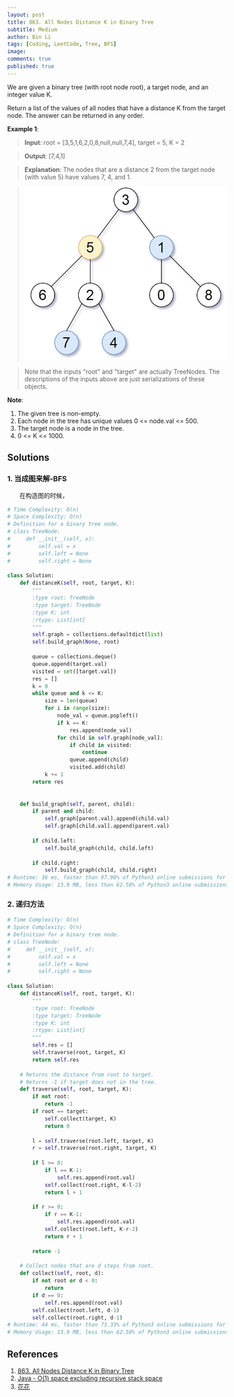 ```yaml
---
layout: post
title: 863. All Nodes Distance K in Binary Tree
subtitle: Medium
author: Bin Li
tags: [Coding, LeetCode, Tree, BFS]
image: 
comments: true
published: true
---
```


We are given a binary tree (with root node root), a target node, and an integer value K.

Return a list of the values of all nodes that have a distance K from the target node.  The answer can be returned in any order.

 

**Example 1**:

> **Input**: root = [3,5,1,6,2,0,8,null,null,7,4], target = 5, K = 2

> **Output**: [7,4,1]

> **Explanation**: 
The nodes that are a distance 2 from the target node (with value 5)
have values 7, 4, and 1.

> ![](/img/media/15716291820423.jpg)

> Note that the inputs "root" and "target" are actually TreeNodes.
The descriptions of the inputs above are just serializations of these objects.

**Note**:

1. The given tree is non-empty.
2. Each node in the tree has unique values 0 <= node.val <= 500.
3. The target node is a node in the tree.
4. 0 <= K <= 1000.

## Solutions
### 1. 当成图来解-BFS
　　在构造图的时候，
```python
# Time Complexity: O(n)
# Space Complexity: O(n)
# Definition for a binary tree node.
# class TreeNode:
#     def __init__(self, x):
#         self.val = x
#         self.left = None
#         self.right = None

class Solution:
    def distanceK(self, root, target, K):
        """
        :type root: TreeNode
        :type target: TreeNode
        :type K: int
        :rtype: List[int]
        """
        self.graph = collections.defaultdict(list)
        self.build_graph(None, root)
        
        queue = collections.deque()
        queue.append(target.val)
        visited = set([target.val])
        res = []
        k = 0
        while queue and k <= K:
            size = len(queue)
            for i in range(size):
                node_val = queue.popleft()
                if k == K:
                    res.append(node_val)
                for child in self.graph[node_val]:
                    if child in visited:
                        continue
                    queue.append(child)
                    visited.add(child)
            k += 1
        return res
                
    
    def build_graph(self, parent, child):
        if parent and child:
            self.graph[parent.val].append(child.val)
            self.graph[child.val].append(parent.val)
        
        if child.left:
            self.build_graph(child, child.left)
        
        if child.right:
            self.build_graph(child, child.right)
# Runtime: 36 ms, faster than 97.96% of Python3 online submissions for All Nodes Distance K in Binary Tree.
# Memory Usage: 13.9 MB, less than 62.50% of Python3 online submissions for All Nodes Distance K in Binary Tree.
```

### 2. 递归方法

```python
# Time Complexity: O(n)
# Space Complexity: O(n)
# Definition for a binary tree node.
# class TreeNode:
#     def __init__(self, x):
#         self.val = x
#         self.left = None
#         self.right = None

class Solution:
    def distanceK(self, root, target, K):
        """
        :type root: TreeNode
        :type target: TreeNode
        :type K: int
        :rtype: List[int]
        """
        self.res = []
        self.traverse(root, target, K)
        return self.res
                
    # Returns the distance from root to target.
    # Returns -1 if target does not in the tree.
    def traverse(self, root, target, K):
        if not root:
            return -1
        if root == target:
            self.collect(target, K)
            return 0
        
        l = self.traverse(root.left, target, K)
        r = self.traverse(root.right, target, K)
        
        if l >= 0:
            if l == K-1:
                self.res.append(root.val)
            self.collect(root.right, K-l-2)
            return l + 1
        
        if r >= 0:
            if r == K-1:
                self.res.append(root.val)
            self.collect(root.left, K-r-2)
            return r + 1
        
        return -1
    
    # Collect nodes that are d steps from root.
    def collect(self, root, d):
        if not root or d < 0:
            return
        if d == 0:
            self.res.append(root.val)
        self.collect(root.left, d-1)
        self.collect(root.right, d-1)
# Runtime: 44 ms, faster than 73.33% of Python3 online submissions for All Nodes Distance K in Binary Tree.
# Memory Usage: 13.9 MB, less than 62.50% of Python3 online submissions for All Nodes Distance K in Binary Tree.
```
## References
1. [863. All Nodes Distance K in Binary Tree](https://leetcode.com/problems/all-nodes-distance-k-in-binary-tree/)
2. [Java - O(1) space excluding recursive stack space](https://leetcode.com/problems/all-nodes-distance-k-in-binary-tree/discuss/143886/Java-O(1)-space-excluding-recursive-stack-space)
3. [花花](http://zxi.mytechroad.com/blog/tree/leetcode-863-all-nodes-distance-k-in-binary-tree/)